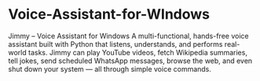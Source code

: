# Voice-Assistant-for-WIndows
Jimmy – Voice Assistant for Windows A multi-functional, hands-free voice assistant built with Python that listens, understands, and performs real-world tasks. Jimmy can play YouTube videos, fetch Wikipedia summaries, tell jokes, send scheduled WhatsApp messages, browse the web, and even shut down your system — all through simple voice commands.
